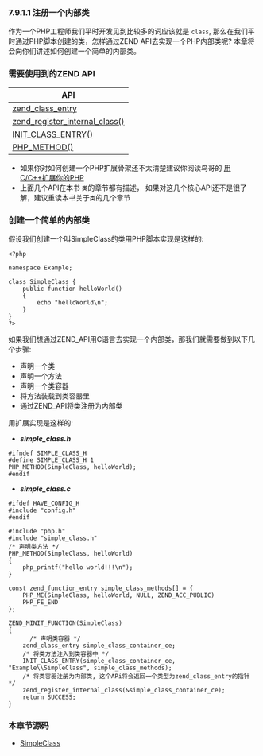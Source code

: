 ### 7.9.1.1 注册一个内部类
作为一个PHP工程师我们平时开发见到比较多的词应该就是 `class`, 那么在我们平时通过PHP脚本创建的类，怎样通过ZEND API去实现一个PHP内部类呢? 本章将会向你们讲述如何创建一个简单的内部类。

### 需要使用到的ZEND API

| API  
| --- |
|[zend_class_entry]()| 
|[zend_register_internal_class()]()|
|[INIT_CLASS_ENTRY()]()|
|[PHP_METHOD()]()|

* 如果你对如何创建一个PHP扩展骨架还不太清楚建议你阅读鸟哥的 [ 用C/C++扩展你的PHP](http://www.laruence.com/2009/04/28/719.html)
* 上面几个API在本书 `类`的章节都有描述， 如果对这几个核心API还不是很了解，建议重读本书关于`类`的几个章节

### 创建一个简单的内部类
假设我们创建一个叫SimpleClass的类用PHP脚本实现是这样的:

```
<?php 
	
namespace Example;
	
class SimpleClass {
	public function helloWorld()
	{
		echo "helloWorld\n";
	}
}
?>	
```

如果我们想通过ZEND_API用C语言去实现一个内部类，那我们就需要做到以下几个步骤:
* 声明一个类
* 声明一个方法
* 声明一个类容器
* 将方法装载到类容器里
* 通过ZEND_API将类注册为内部类

用扩展实现是这样的: 
* ***simple_class.h***

```
#ifndef SIMPLE_CLASS_H
#define SIMPLE_CLASS_H 1
PHP_METHOD(SimpleClass, helloWorld);
#endif

```
* ***simple_class.c***

```
#ifdef HAVE_CONFIG_H
#include "config.h"
#endif

#include "php.h"
#include "simple_class.h"
/* 声明类方法 */
PHP_METHOD(SimpleClass, helloWorld)
{
    php_printf("hello world!!!\n");
}

const zend_function_entry simple_class_methods[] = {
    PHP_ME(SimpleClass, helloWorld, NULL, ZEND_ACC_PUBLIC)
    PHP_FE_END
};

ZEND_MINIT_FUNCTION(SimpleClass)
{
	  /* 声明类容器 */
    zend_class_entry simple_class_container_ce; 
    /* 将类方法注入到类容器中 */
    INIT_CLASS_ENTRY(simple_class_container_ce, "Example\\SimpleClass", simple_class_methods);
    /* 将类容器注册为内部类, 这个APi将会返回一个类型为zend_class_entry的指针 */
    zend_register_internal_class(&simple_class_container_ce);
    return SUCCESS;
}
```

### 本章节源码
* [SimpleClass](https://github.com/motecshine/php-ext-example/tree/master/class) 

